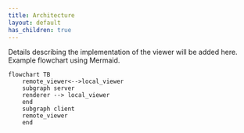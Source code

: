 ```yaml
---
title: Architecture
layout: default
has_children: true
---
```


Details describing the implementation of the viewer will be added here. Example flowchart using Mermaid.

```mermaid
flowchart TB
    remote_viewer<-->local_viewer
    subgraph server
    renderer --> local_viewer
    end
    subgraph client
    remote_viewer
    end

```




